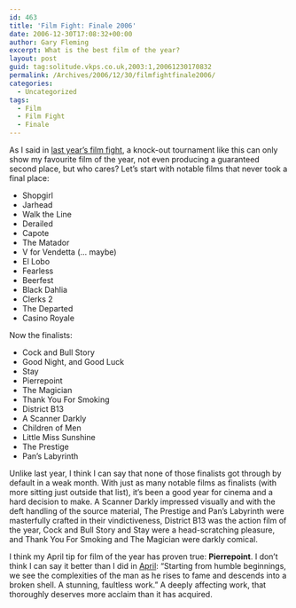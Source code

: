 ```yaml
---
id: 463
title: 'Film Fight: Finale 2006'
date: 2006-12-30T17:08:32+00:00
author: Gary Fleming
excerpt: What is the best film of the year?
layout: post
guid: tag:solitude.vkps.co.uk,2003:1,20061230170832
permalink: /Archives/2006/12/30/filmfightfinale2006/
categories:
  - Uncategorized
tags:
  - Film
  - Film Fight
  - Finale
---
```

As I said in [last year&#8217;s film fight](/Archives/2005/12/31/FilmFightFinale2005), a knock-out tournament like this can only show my favourite film of the year, not even producing a guaranteed second place, but who cares? Let&#8217;s start with notable films that never took a final place:

  * Shopgirl
  * Jarhead
  * Walk the Line
  * Derailed
  * Capote
  * The Matador
  * V for Vendetta (&#8230; maybe)
  * El Lobo
  * Fearless
  * Beerfest
  * Black Dahlia
  * Clerks 2
  * The Departed
  * Casino Royale

Now the finalists:

  * Cock and Bull Story
  * Good Night, and Good Luck
  * Stay
  * Pierrepoint
  * The Magician
  * Thank You For Smoking
  * District B13
  * A Scanner Darkly
  * Children of Men
  * Little Miss Sunshine
  * The Prestige
  * Pan&#8217;s Labyrinth

Unlike last year, I think I can say that none of those finalists got through by default in a weak month. With just as many notable films as finalists (with more sitting just outside that list), it&#8217;s been a good year for cinema and a hard decision to make. A Scanner Darkly impressed visually and with the deft handling of the source material, The Prestige and Pan&#8217;s Labyrinth were masterfully crafted in their vindictiveness, District B13 was the action film of the year, Cock and Bull Story and Stay were a head-scratching pleasure, and Thank You For Smoking and The Magician were darkly comical.

I think my April tip for film of the year has proven true: **Pierrepoint**. I don&#8217;t think I can say it better than I did in [April](/Archives/2006/10/09/FilmFight2006April "the film fight for April 2006"): &#8220;Starting from humble beginnings, we see the complexities of the man as he rises to fame and descends into a broken shell. A stunning, faultless work.&#8221; A deeply affecting work, that thoroughly deserves more acclaim than it has acquired.